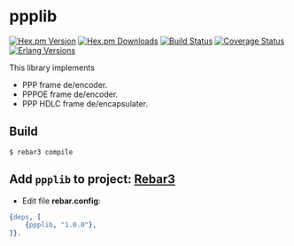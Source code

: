 ppplib
======

[![Hex.pm Version][hexpm version]][hexpm]
[![Hex.pm Downloads][hexpm downloads]][hexpm]
[![Build Status][gh badge]][gh]
[![Coverage Status][coveralls badge]][coveralls]
[![Erlang Versions][erlang version badge]][gh]

This library implements
- PPP frame de/encoder.
- PPPOE frame de/encoder.
- PPP HDLC frame de/encapsulater.

Build
-----

    $ rebar3 compile
    
Add `ppplib` to project: [Rebar3](https://www.rebar3.org/)
-------

* Edit file **rebar.config**:
```erlang
{deps, [
    {ppplib, "1.0.0"},
]}.
```

<!-- Badges -->
[hexpm]: https://hex.pm/packages/ppplib
[hexpm version]: https://img.shields.io/hexpm/v/ppplib.svg?style=flat
[hexpm downloads]: https://img.shields.io/hexpm/dt/ppplib.svg?style=flat
[gh]: https://github.com/travelping/ppplib/actions/workflows/main.yml
[gh badge]: https://img.shields.io/github/workflow/status/travelping/ppplib/CI?style=flat-square
[coveralls]: https://coveralls.io/github/travelping/ppplib
[coveralls badge]: https://coveralls.io/repos/github/travelping/ppplib/badge.svg
[erlang version badge]: https://img.shields.io/badge/erlang-R22.0%20to%2023.2-blue.svg?style=flat-square
